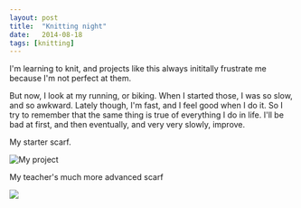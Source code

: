 ```yaml
---
layout: post
title:  "Knitting night"
date:   2014-08-18
tags: [knitting]
---
```


I'm learning to knit, and projects like this always inititally frustrate me because I'm not perfect at them.

But now, I look at my running, or biking. When I started those, I was so slow, and so awkward. Lately though, I'm fast, and I feel good when I do it. So I try to remember that the same thing is true of everything I do in life. I'll be bad at first, and then eventually, and very very slowly, improve.

My starter scarf.

![My project](https://lh4.googleusercontent.com/-4J2qVKLz4zo/U_LVf75O1EI/AAAAAAAAHYA/xqd2H6PqAbk/w913-h716-no/IMG_2831.JPG)

My teacher's much more advanced scarf

![](https://lh4.googleusercontent.com/wtvaNSOxNIP9-rqHhNsQVKGOaJKRKlUbTv4DN7zdMms=w640-h715-no)